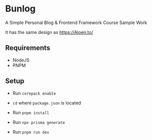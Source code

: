 # Bunlog

A Simple Personal Blog & Frontend Framework Course Sample Work

It has the same design as https://Aloen.to/

## Requirements

- NodeJS
- PNPM

## Setup

- Run `corepack enable`

- `cd` where `package.json` is located

- Run `pnpm install`

- Run `npx prisma generate`

- Run `pnpm run dev`
